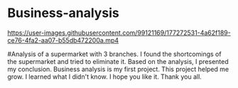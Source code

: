 # Business-analysis

https://user-images.githubusercontent.com/99121169/177272531-4a62f189-ce76-4fa2-aa07-b55db472200a.mp4

#Analysis of a supermarket with 3 branches. I found the shortcomings of the supermarket and tried to eliminate it. Based on the analysis, I presented my conclusion. Business analysis is my first project. This project helped me grow. I learned what I didn't know. I hope you like it. Thank you all.
